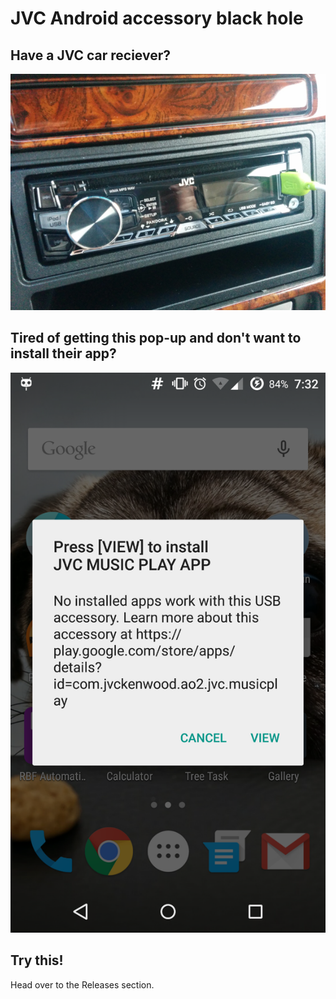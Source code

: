 
# JVC Android accessory black hole

## Have a JVC car reciever?
![Example](photos/im0.jpg)
## Tired of getting this pop-up and don't want to install their app?
![Example](photos/im1.png)
## Try this!
Head over to the Releases section.
